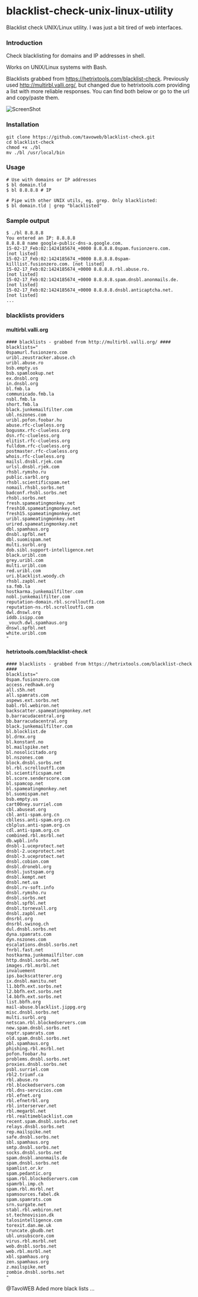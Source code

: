 # blacklist-check-unix-linux-utility
Blacklist check UNIX/Linux utility. I was just a bit tired of web interfaces.

### Introduction

Check blacklisting for domains and IP addresses in shell.

Works on UNIX/Linux systems with Bash.

Blacklists grabbed from https://hetrixtools.com/blacklist-check. Previously used http://multirbl.valli.org/, but changed due to hetrixtools.com providing a list with more reliable responses. You can find both below or go to the url and copy/paste them.

![ScreenShot](./bl.png)

### Installation

    git clone https://github.com/tavoweb/blacklist-check.git
    cd blacklist-check
    chmod +x ./bl
    mv ./bl /usr/local/bin

### Usage

    # Use with domains or IP addresses
    $ bl domain.tld
    $ bl 8.8.8.8 # IP
    
    # Pipe with other UNIX utils, eg. grep. Only blacklisted:
    $ bl domain.tld | grep "blacklisted"

### Sample output

    $ ./bl 8.8.8.8
    You entered an IP: 8.8.8.8
    8.8.8.8 name google-public-dns-a.google.com.
    15-02-17_Feb:02:1424185674_+0000 8.8.8.8.0spam.fusionzero.com.          [not listed]
    15-02-17_Feb:02:1424185674_+0000 8.8.8.8.0spam-killlist.fusionzero.com. [not listed]
    15-02-17_Feb:02:1424185674_+0000 8.8.8.8.rbl.abuse.ro.                  [not listed]
    15-02-17_Feb:02:1424185674_+0000 8.8.8.8.spam.dnsbl.anonmails.de.       [not listed]
    15-02-17_Feb:02:1424185674_+0000 8.8.8.8.dnsbl.anticaptcha.net.         [not listed]
    ...

### blacklists providers

#### multirbl.valli.org

    #### blacklists - grabbed from http://multirbl.valli.org/ ####
    blacklists="
    0spamurl.fusionzero.com
    uribl.zeustracker.abuse.ch
    uribl.abuse.ro
    bsb.empty.us
    bsb.spamlookup.net
    ex.dnsbl.org
    in.dnsbl.org
    bl.fmb.la
    communicado.fmb.la
    nsbl.fmb.la
    short.fmb.la
    black.junkemailfilter.com
    ubl.nszones.com
    uribl.pofon.foobar.hu
    abuse.rfc-clueless.org
    bogusmx.rfc-clueless.org
    dsn.rfc-clueless.org
    elitist.rfc-clueless.org
    fulldom.rfc-clueless.org
    postmaster.rfc-clueless.org
    whois.rfc-clueless.org
    mailsl.dnsbl.rjek.com
    urlsl.dnsbl.rjek.com
    rhsbl.rymsho.ru
    public.sarbl.org
    rhsbl.scientificspam.net
    nomail.rhsbl.sorbs.net
    badconf.rhsbl.sorbs.net
    rhsbl.sorbs.net
    fresh.spameatingmonkey.net
    fresh10.spameatingmonkey.net
    fresh15.spameatingmonkey.net
    uribl.spameatingmonkey.net
    urired.spameatingmonkey.net
    dbl.spamhaus.org
    dnsbl.spfbl.net
    dbl.suomispam.net
    multi.surbl.org
    dob.sibl.support-intelligence.net
    black.uribl.com
    grey.uribl.com
    multi.uribl.com
    red.uribl.com
    uri.blacklist.woody.ch
    rhsbl.zapbl.net
    sa.fmb.la
    hostkarma.junkemailfilter.com
    nobl.junkemailfilter.com
    reputation-domain.rbl.scrolloutf1.com
    reputation-ns.rbl.scrolloutf1.com
    dwl.dnswl.org
    iddb.isipp.com
    _vouch.dwl.spamhaus.org
    dnswl.spfbl.net
    white.uribl.com
    "
    
#### hetrixtools.com/blacklist-check

    #### blacklists - grabbed from https://hetrixtools.com/blacklist-check ####
    blacklists="
    0spam.fusionzero.com
    access.redhawk.org
    all.s5h.net
    all.spamrats.com
    aspews.ext.sorbs.net
    babl.rbl.webiron.net
    backscatter.spameatingmonkey.net
    b.barracudacentral.org
    bb.barracudacentral.org
    black.junkemailfilter.com
    bl.blocklist.de
    bl.drmx.org
    bl.konstant.no
    bl.mailspike.net
    bl.nosolicitado.org
    bl.nszones.com
    block.dnsbl.sorbs.net
    bl.rbl.scrolloutf1.com
    bl.scientificspam.net
    bl.score.senderscore.com
    bl.spamcop.net
    bl.spameatingmonkey.net
    bl.suomispam.net
    bsb.empty.us
    cart00ney.surriel.com
    cbl.abuseat.org
    cbl.anti-spam.org.cn
    cblless.anti-spam.org.cn
    cblplus.anti-spam.org.cn
    cdl.anti-spam.org.cn
    combined.rbl.msrbl.net
    db.wpbl.info
    dnsbl-1.uceprotect.net
    dnsbl-2.uceprotect.net
    dnsbl-3.uceprotect.net
    dnsbl.cobion.com
    dnsbl.dronebl.org
    dnsbl.justspam.org
    dnsbl.kempt.net
    dnsbl.net.ua
    dnsbl.rv-soft.info
    dnsbl.rymsho.ru
    dnsbl.sorbs.net
    dnsbl.spfbl.net
    dnsbl.tornevall.org
    dnsbl.zapbl.net
    dnsrbl.org
    dnsrbl.swinog.ch
    dul.dnsbl.sorbs.net
    dyna.spamrats.com
    dyn.nszones.com
    escalations.dnsbl.sorbs.net
    fnrbl.fast.net
    hostkarma.junkemailfilter.com
    http.dnsbl.sorbs.net
    images.rbl.msrbl.net
    invaluement
    ips.backscatterer.org
    ix.dnsbl.manitu.net
    l1.bbfh.ext.sorbs.net
    l2.bbfh.ext.sorbs.net
    l4.bbfh.ext.sorbs.net
    list.bbfh.org
    mail-abuse.blacklist.jippg.org
    misc.dnsbl.sorbs.net
    multi.surbl.org
    netscan.rbl.blockedservers.com
    new.spam.dnsbl.sorbs.net
    noptr.spamrats.com
    old.spam.dnsbl.sorbs.net
    pbl.spamhaus.org
    phishing.rbl.msrbl.net
    pofon.foobar.hu
    problems.dnsbl.sorbs.net
    proxies.dnsbl.sorbs.net
    psbl.surriel.com
    rbl2.triumf.ca
    rbl.abuse.ro
    rbl.blockedservers.com
    rbl.dns-servicios.com
    rbl.efnet.org
    rbl.efnetrbl.org
    rbl.interserver.net
    rbl.megarbl.net
    rbl.realtimeblacklist.com
    recent.spam.dnsbl.sorbs.net
    relays.dnsbl.sorbs.net
    rep.mailspike.net
    safe.dnsbl.sorbs.net
    sbl.spamhaus.org
    smtp.dnsbl.sorbs.net
    socks.dnsbl.sorbs.net
    spam.dnsbl.anonmails.de
    spam.dnsbl.sorbs.net
    spamlist.or.kr
    spam.pedantic.org
    spam.rbl.blockedservers.com
    spamrbl.imp.ch
    spam.rbl.msrbl.net
    spamsources.fabel.dk
    spam.spamrats.com
    srn.surgate.net
    stabl.rbl.webiron.net
    st.technovision.dk
    talosintelligence.com
    torexit.dan.me.uk
    truncate.gbudb.net
    ubl.unsubscore.com
    virus.rbl.msrbl.net
    web.dnsbl.sorbs.net
    web.rbl.msrbl.net
    xbl.spamhaus.org
    zen.spamhaus.org
    z.mailspike.net
    zombie.dnsbl.sorbs.net
    "
@TavoWEB Aded more black lists ...
